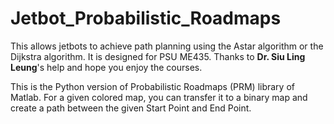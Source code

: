 # Jetbot_Probabilistic_Roadmaps  
This allows jetbots to achieve path planning using the Astar algorithm or the Dijkstra algorithm. It is designed for PSU ME435.
Thanks to **Dr. Siu Ling Leung**'s help and hope you enjoy the courses.

This is the Python version of Probabilistic Roadmaps (PRM) library of Matlab. For a given colored map, you can transfer it to a binary map and create a path between the given Start Point and End Point.  
